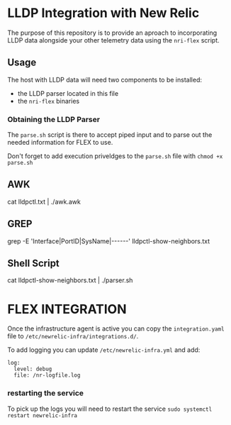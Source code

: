 # LLDP Integration with New Relic

The purpose of this repository is to provide an aproach to incorporating LLDP data alongside your other telemetry data using the `nri-flex` script.

## Usage

The host with LLDP data will need two components to be installed: 
- the LLDP parser located in this file 
- the `nri-flex` binaries

### Obtaining the LLDP Parser

The `parse.sh` script is there to accept piped input and to parse out the needed information for FLEX to use.

Don't forget to add execution priveldges to the `parse.sh` file with `chmod +x parse.sh`

## AWK

cat lldpctl.txt | ./awk.awk


## GREP

grep -E 'Interface|PortID|SysName|------' lldpctl-show-neighbors.txt

## Shell Script
cat lldpctl-show-neighbors.txt | ./parser.sh


# FLEX INTEGRATION

Once the infrastructure agent is active you can copy the `integration.yaml` file to `/etc/newrelic-infra/integrations.d/`.

To add logging you can update `/etc/newrelic-infra.yml` and add:

```
log:
  level: debug
  file: /nr-logfile.log
```

### restarting the service

To pick up the logs you will need to restart the service `sudo systemctl restart newrelic-infra`